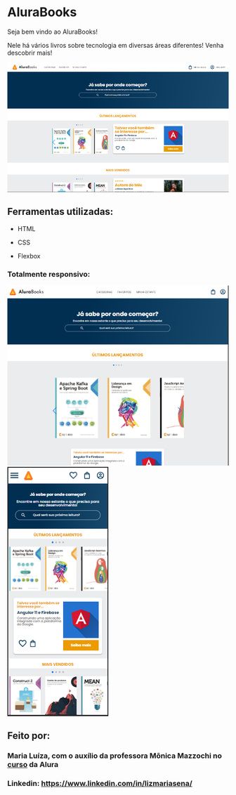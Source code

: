 # AluraBooks

Seja bem vindo ao AluraBooks!

Nele há vários livros sobre tecnologia em diversas áreas diferentes! Venha descobrir mais!

![imagem-versao-pc](img/versao-pc.png)

## Ferramentas utilizadas:

* HTML

* CSS

* Flexbox

### Totalmente responsivo:
![imagem-versao-tablet](img/versao-tablet.png)
![versao-celular](img/versao-celular.png)

## Feito por:

### Maria Luíza, com o auxílio da professora Mônica Mazzochi no [curso](https://cursos.alura.com.br/course/html-css-responsividade-mobile-first) da Alura

### Linkedin: https://www.linkedin.com/in/lizmariasena/
